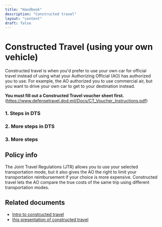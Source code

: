 ```yaml
---
title: "Handbook"
description: "Constructed travel"
layout: "content"
draft: false
---
```


# <headline> Constructed Travel (using your own vehicle)

<define the thing> Constructed travel is when you'd prefer to use your own car for official travel instead of using what your Authorizing Official (AO) has authorized you to use. For example, the AO authorized you to use commercial air, but you
want to drive your own car to get to your destination instead.
  
<critical info> **You must fill out a Constructed Travel voucher sheet first.** (https://www.defensetravel.dod.mil/Docs/CT_Voucher_Instructions.pdf)


### <body content> 1. Steps in DTS
### 2. More steps in DTS
### 3. More steps

## <policy info> Policy info
The Joint Travel Regulations (JTR) allows you to use your selected transportation mode,
but it also gives the AO the right to limit your transportation reimbursement if your
choice is more expensive. Constructed travel lets the AO compare the true costs of the
same trip using different transportation modes.

## <related documents> Related documents
- [Intro to constructed travel](https://www.defensetravel.dod.mil/Docs/Constructed_Travel_Information_Paper.pdf)
- [this presentation of constructed travel](https://www.defensetravel.dod.mil/Docs/Training/InstMat/T200_Slides_Constructed_Travel.zip)

<last updated>
